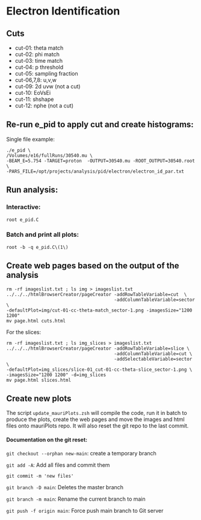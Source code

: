 # Electron Identification

## Cuts

- cut-01: theta match
- cut-02: phi match
- cut-03: time match
- cut-04: p threshold
- cut-05: sampling fraction
- cut-06,7,8: u,v,w
- cut-09: 2d uvw (not a cut)
- cut-10: EoVsEi
- cut-11: shshape
- cut-12: nphe (not a cut)


## Re-run e_pid to apply cut and create histograms:

Single file example:

```
./e_pid \
/Volumes/e16/fullRuns/30540.mu \
-BEAM_E=5.754 -TARGET=proton  -OUTPUT=30540.mu -ROOT_OUTPUT=30540.root \
-PARS_FILE=/opt/projects/analysis/pid/electron/electron_id_par.txt
```


## Run analysis:

### Interactive:

`root e_pid.C`

### Batch and print all plots:

`root -b -q e_pid.C\(1\)`

## Create web pages based on the output of the analysis

``` 
rm -rf imageslist.txt ; ls img > imageslist.txt
../../../htmlBrowserCreator/pageCreator -addRowTableVariable=cut  \
                                        -addColumnTableVariable=sector \
-defaultPlot=img/cut-01-cc-theta-match_sector-1.png -imagesSize="1200 1200"
mv page.html cuts.html
```

For the slices:

```
rm -rf imageslist.txt ; ls img_slices > imageslist.txt
../../../htmlBrowserCreator/pageCreator -addRowTableVariable=slice \
                                        -addColumnTableVariable=cut \
                                        -addSelectableVariable=sector \
-defaultPlot=img_slices/slice-01_cut-01-cc-theta-slice_sector-1.png \
-imagesSize="1200 1200" -d=img_slices
mv page.html slices.html
```


## Create new plots

The script `update_mauriPlots.zsh` will compile the code, run it in batch
to produce the plots, create the web pages and move the images and html files 
onto mauriPlots repo. It will also reset the git repo to the last commit.

#### Documentation on the git reset:

`git checkout --orphan new-main`: create a temporary branch

`git add -A`:  Add all files and commit them

`git commit -m 'new files'`

`git branch -D main`: Deletes the master branch

`git branch -m main`: Rename the current branch to main

`git push -f origin main`: Force push main branch to Git server

